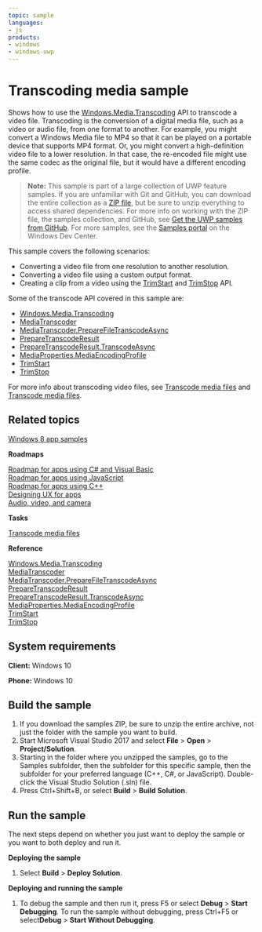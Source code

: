 ```yaml
---
topic: sample
languages:
- js
products:
- windows
- windows-uwp
---
```


# Transcoding media sample
  
Shows how to use the [Windows.Media.Transcoding](http://msdn.microsoft.com/library/windows/apps/br207105) API to transcode a video file. Transcoding is the conversion of a digital media file, such as a video or audio file, from one format to another. For example, you might convert a Windows Media file to MP4 so that it can be played on a portable device that supports MP4 format. Or, you might convert a high-definition video file to a lower resolution. In that case, the re-encoded file might use the same codec as the original file, but it would have a different encoding profile.  
  
> **Note:** This sample is part of a large collection of UWP feature samples. 
> If you are unfamiliar with Git and GitHub, you can download the entire collection as a 
> [ZIP file](https://github.com/Microsoft/Windows-universal-samples/archive/master.zip), but be 
> sure to unzip everything to access shared dependencies. For more info on working with the ZIP file, 
> the samples collection, and GitHub, see [Get the UWP samples from GitHub](https://aka.ms/ovu2uq). 
> For more samples, see the [Samples portal](https://aka.ms/winsamples) on the Windows Dev Center. 

This sample covers the following scenarios:  
  
-   Converting a video file from one resolution to another resolution.  
-   Converting a video file using a custom output format.  
-   Creating a clip from a video using the [TrimStart](http://msdn.microsoft.com/library/windows/apps/br207103) and [TrimStop](http://msdn.microsoft.com/library/windows/apps/br207104) API.  
  
Some of the transcode API covered in this sample are:  
  
-   [Windows.Media.Transcoding](http://msdn.microsoft.com/library/windows/apps/br207105)  
-   [MediaTranscoder](http://msdn.microsoft.com/library/windows/apps/br207080)  
-   [MediaTranscoder.PrepareFileTranscodeAsync](http://msdn.microsoft.com/library/windows/apps/hh700936)  
-   [PrepareTranscodeResult](http://msdn.microsoft.com/library/windows/apps/hh700941)  
-   [PrepareTranscodeResult.TranscodeAsync](http://msdn.microsoft.com/library/windows/apps/hh700946)  
-   [MediaProperties.MediaEncodingProfile](http://msdn.microsoft.com/library/windows/apps/hh701026)  
-   [TrimStart](http://msdn.microsoft.com/library/windows/apps/br207103)  
-   [TrimStop](http://msdn.microsoft.com/library/windows/apps/br207104)  
  
For more info about transcoding video files, see [Transcode media files](https://msdn.microsoft.com/library/windows/apps/mt282149) and [Transcode media files](https://msdn.microsoft.com/library/windows/apps/mt282149).  

## Related topics  
  
[Windows 8 app samples](http://go.microsoft.com/fwlink/p/?LinkID=227694)  
  
**Roadmaps**  
  
[Roadmap for apps using C\# and Visual Basic](http://msdn.microsoft.com/library/windows/apps/br229583)  
[Roadmap for apps using JavaScript](http://msdn.microsoft.com/library/windows/apps/hh465037)  
[Roadmap for apps using C++](http://msdn.microsoft.com/library/windows/apps/hh700360)  
[Designing UX for apps](http://msdn.microsoft.com/library/windows/apps/hh767284)  
[Audio, video, and camera](https://msdn.microsoft.com/library/windows/apps/mt203788)  
  
**Tasks**  
  
[Transcode media files](https://msdn.microsoft.com/library/windows/apps/mt282149)  

**Reference**  
  
[Windows.Media.Transcoding](http://msdn.microsoft.com/library/windows/apps/br207105)  
[MediaTranscoder](http://msdn.microsoft.com/library/windows/apps/br207080)  
[MediaTranscoder.PrepareFileTranscodeAsync](http://msdn.microsoft.com/library/windows/apps/hh700936)  
[PrepareTranscodeResult](http://msdn.microsoft.com/library/windows/apps/hh700941)  
[PrepareTranscodeResult.TranscodeAsync](http://msdn.microsoft.com/library/windows/apps/hh700946)  
[MediaProperties.MediaEncodingProfile](http://msdn.microsoft.com/library/windows/apps/hh701026)  
[TrimStart](http://msdn.microsoft.com/library/windows/apps/br207103)  
[TrimStop](http://msdn.microsoft.com/library/windows/apps/br207104)  
  
## System requirements

**Client:** Windows 10

**Phone:** Windows 10

## Build the sample

1. If you download the samples ZIP, be sure to unzip the entire archive, not just the folder with the sample you want to build. 
2. Start Microsoft Visual Studio 2017 and select **File** \> **Open** \> **Project/Solution**.
3. Starting in the folder where you unzipped the samples, go to the Samples subfolder, then the subfolder for this specific sample, then the subfolder for your preferred language (C++, C#, or JavaScript). Double-click the Visual Studio Solution (.sln) file.
4. Press Ctrl+Shift+B, or select **Build** \> **Build Solution**.

## Run the sample

The next steps depend on whether you just want to deploy the sample or you want to both deploy and run it.

**Deploying the sample**
1.  Select **Build** \> **Deploy Solution**.

**Deploying and running the sample**
1.  To debug the sample and then run it, press F5 or select **Debug** \> **Start Debugging**. To run the sample without debugging, press Ctrl+F5 or select**Debug** \> **Start Without Debugging**.